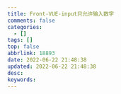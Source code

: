 ```yaml
---
title: Front-VUE-input只允许输入数字
comments: false
categories:
  - []
tags: []
top: false
abbrlink: 18893
date: 2022-06-22 21:48:38
updated: 2022-06-22 21:48:38
desc:
keywords:
---
```

